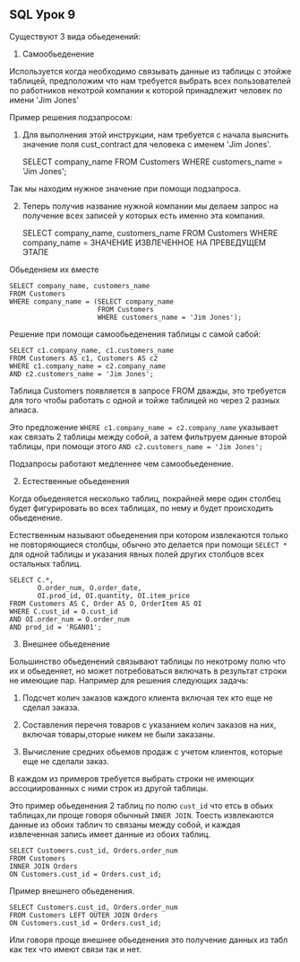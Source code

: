 ## SQL Урок 9 

Существуют 3 вида обьеденений:

1) Самообьеденение

Используется когда необходимо связывать данные из таблицы с этойже
таблицей, предположим что нам требуется выбрать всех пользователей 
по работников некотрой компании к которой принадлежит человек по 
имени 'Jim Jones'

Пример решения подзапросом:

1. Для выполнения этой инструкции, нам требуется с начала выяснить значение 
поля cust_contract для человека с именем 'Jim Jones'.
   

    SELECT company_name 
    FROM Customers 
    WHERE customers_name = 'Jim Jones';
        
Так мы находим нужное значение при помощи подзапроса.
    
2. Теперь получив название нужной компании мы делаем запрос на получение 
всех записей у которых есть именно эта компания.
   
    
    SELECT company_name, customers_name 
    FROM Customers
    WHERE company_name = ЗНАЧЕНИЕ ИЗВЛЕЧЕННОЕ НА ПРЕВЕДУЩЕМ ЭТАПЕ

Обьеденяем их вместе


    SELECT company_name, customers_name 
    FROM Customers
    WHERE company_name = (SELECT company_name 
                          FROM Customers 
                          WHERE customers_name = 'Jim Jones');
        
Решение при помощи самообьеденения таблицы с самой сабой:

    
    SELECT c1.company_name, c1.customers_name
    FROM Customers AS c1, Customers AS c2
    WHERE c1.company_name = c2.company_name
    AND c2.customers_name = 'Jim Jones';

Таблица Customers появляется в запросе FROM дважды, это требуется для
того чтобы работать с одной и тойже таблицей но через 2 разных алиаса.

Это предложение `WHERE c1.company_name = c2.company_name` указывает
как связать 2 таблицы между собой, а затем фильтруем данные второй
таблицы, при помощи этого `AND c2.customers_name = 'Jim Jones';`

Подзапросы работают медленнее чем самообьеденение.

2) Естественные обьеденения

Когда обьеденяется несколько таблиц, покрайней мере один столбец 
будет фигурировать во всех таблицах, по нему и будет происходить 
обьеденение.

Естественным называют обьеденения при котором извлекаются только
не повторяющиеся столбцы, обычно это делается при помощи `SELECT *`
для одной таблицы и указания явных полей других столбцов всех остальных 
таблиц.

    SELECT C.*, 
           O.order_num, O.order_date,
           OI.prod_id, OI.quantity, OI.item_price
    FROM Customers AS C, Order AS O, OrderItem AS OI
    WHERE C.cust_id = O.cust_id
    AND OI.order_num = O.order_num
    AND prod_id = 'RGAN01';

3) Внешнее обьеденение

Большинство обьеденений связывают таблицы по некотрому полю что их 
и обьеденяет, но может потребоваться включать в результат строки
не имеющие пар. Например для решения следующих задачь:

1. Подсчет колич заказов каждого клиента включая тех кто еще 
не сделал заказа.

2. Составления перечня товаров с указанием колич заказов на них,
включая товары,оторые никем не были заказаны.

3. Вычисление средних обьемов продаж с учетом клиентов, которые 
еще не сделали заказ. 

В каждом из примеров требуется выбрать строки не имеющих 
ассоциированных с ними строк из другой таблицы.

Это пример обьеденения 2 таблиц по полю `cust_id` что етсь в обьих 
таблицах,ли проще говоря обычный `INNER JOIN`. Тоесть извлекаются 
данные из обоих таблич то связаны между собой, и каждая извлеченная
запись имеет данные из обоих таблиц.

    SELECT Customers.cust_id, Orders.order_num
    FROM Customers 
    INNER JOIN Orders
    ON Customers.cust_id = Orders.cust_id;

Пример внешнего обьеденения.

    SELECT Customers.cust_id, Orders.order_num
    FROM Customers LEFT OUTER JOIN Orders
    ON Customers.cust_id = Orders.cust_id;

Или говоря проще внешнее обьеденения это получение данных из табл
как тех что имеют связи так и нет.








